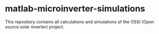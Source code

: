# matlab-microinverter-simulations
This repository contains all calculations and simulations of the OSSI (Open source solar inverter) project.
